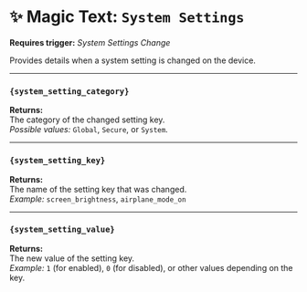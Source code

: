 # ✨ Magic Text: `System Settings`

**Requires trigger:** *System Settings Change*

Provides details when a system setting is changed on the device.

---

### `{system_setting_category}`  
**Returns:**  
The category of the changed setting key.  
*Possible values:* `Global`, `Secure`, or `System`.

---

### `{system_setting_key}`  
**Returns:**  
The name of the setting key that was changed.  
*Example:* `screen_brightness`, `airplane_mode_on`

---

### `{system_setting_value}`  
**Returns:**  
The new value of the setting key.  
*Example:* `1` (for enabled), `0` (for disabled), or other values depending on the key.
